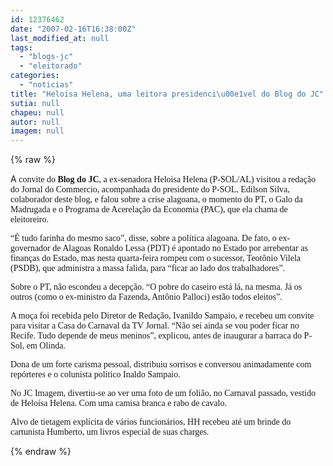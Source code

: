```yaml
---
id: 12376462
date: "2007-02-16T16:38:00Z"
last_modified_at: null
tags:
  - "blogs-jc"
  - "eleitorado"
categories:
  - "noticias"
title: "Heloisa Helena, uma leitora presidenci\u00e1vel do Blog do JC"
sutia: null
chapeu: null
autor: null
imagem: null
---
```

{% raw %}
<p><P>A<FONT face=Verdana> convite do <STRONG>Blog do JC</STRONG>, a ex-senadora Heloisa Helena (P-SOL/AL) visitou a redação do Jornal do Commercio, acompanhada&nbsp;do presidente do P-SOL, Edilson Silva, colaborador deste blog,&nbsp;e falou sobre a crise alagoana, o momento do PT, o Galo da Madrugada e o Programa de Acerelação da Economia (PAC), que ela chama de eleitoreiro.</FONT></P></p>
<p><P><FONT face=Verdana>“É tudo farinha do mesmo saco”, disse, sobre a política alagoana. De fato, o ex-governador de Alagoas Ronaldo Lessa (PDT) é apontado no Estado por arrebentar as finanças do Estado, mas nesta quarta-feira rompeu com o sucessor, Teotônio Vilela (PSDB), que administra a massa falida, para “ficar ao lado dos trabalhadores”.</FONT></P></p>
<p><P><FONT face=Verdana>Sobre o PT, não escondeu a decepção. “O pobre do caseiro está lá, na mesma. Já os outros (como o ex-ministro da Fazenda, Antônio Palloci) estão todos eleitos”.</FONT></P></p>
<p><P><FONT face=Verdana>A moça foi recebida pelo Diretor de Redação, Ivanildo Sampaio, e recebeu um convite para visitar a Casa do Carnaval da TV Jornal. “Não sei ainda se vou poder ficar no Recife. Tudo depende de meus meninos”, explicou, antes de inaugurar a barraca do P-Sol, em Olinda.</FONT></P></p>
<p><P><FONT face=Verdana>Dona de um forte carisma pessoal, distribuiu sorrisos e conversou animadamente com repórteres e o colunista político Inaldo Sampaio.</FONT></P></p>
<p><P><FONT face=Verdana>No JC Imagem, divertiu-se ao ver uma foto de um folião, no Carnaval passado, vestido de Heloísa Helena. Com uma camisa branca e rabo de cavalo.</FONT></P></p>
<p><P><FONT face=Verdana>Alvo de tietagem explícita de vários funcionários, HH recebeu até um brinde do cartunista Humberto, um livros especial de suas charges.</FONT></P> </p>
{% endraw %}
